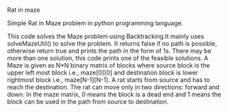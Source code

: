 Rat in maze

Simple Rat in Maze problem in python programming language.

This code solves the Maze problem using Backtracking.It mainly uses solveMazeUtil() to solve the problem. 
It  returns false if no path is possible, otherwise return  true and prints the path in the form of 1s.
There may be more than one solution, this code prints one of the feasible solutions.
A Maze is given as N*N binary matrix of blocks where source block is the upper left most block i.e., maze[0][0] and destination block is lower rightmost block i.e., maze[N-1][N-1]. A rat starts from source and has to reach the destination. The rat can move only in two directions: forward and down. In the maze matrix, 0 means the block is a dead end and 1 means the block can be used in the path from source to destination.
